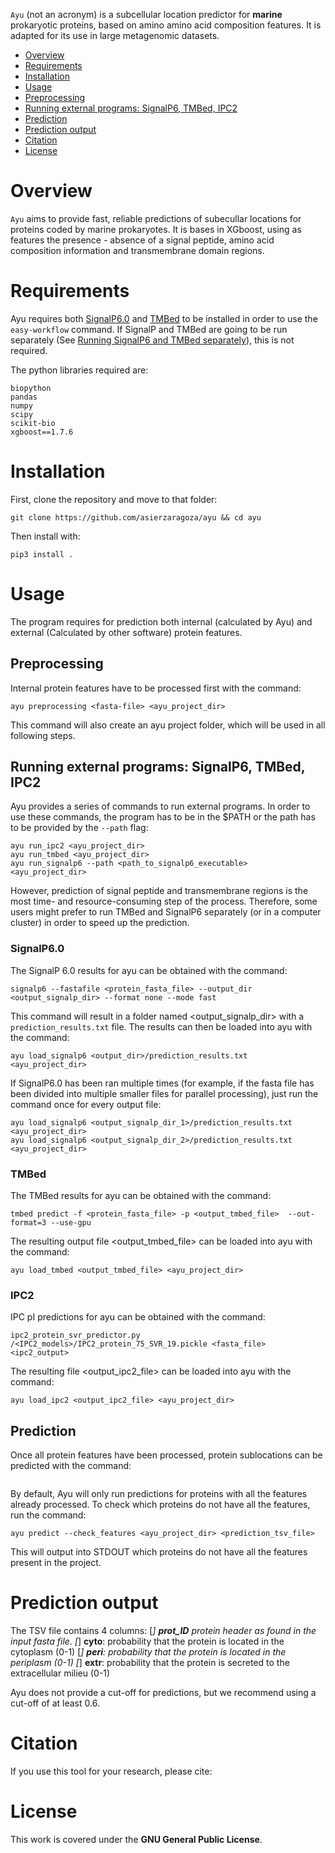 
`Ayu` (not an acronym) is a subcellular location predictor for **marine** prokaryotic proteins, based on amino amino acid composition features. It is adapted for its use in large metagenomic datasets.


- [Overview](#overview)
- [Requirements](#requirements)
- [Installation](#documentation)
- [Usage](#usage)
- [Preprocessing](#preprocessing)
- [Running external programs: SignalP6, TMBed, IPC2](#running-external-programs-signalp6-tmbed-ipc2)
- [Prediction](#prediction)
- [Prediction output](#prediction-output)
- [Citation](#citation)
- [License](#license)


# Overview
``Ayu`` aims to provide fast, reliable predictions of subecullar locations for proteins coded by marine prokaryotes. It is bases in XGboost, using as features the presence - absence of a signal peptide, amino acid composition information and transmembrane domain regions.

# Requirements
Ayu requires both [SignalP6.0](https://github.com/fteufel/signalp-6.0) and [TMBed](https://github.com/BernhoferM/TMbed) to be installed in order to use the `easy-workflow` command. If SignalP and TMBed are going to be run separately (See [Running SignalP6 and TMBed separately](#running-signalp6-and-tmbed-separately)), this is not required.

The python libraries required are:
```
biopython
pandas
numpy
scipy
scikit-bio
xgboost==1.7.6
```


# Installation

First, clone the repository and move to that folder:
```
git clone https://github.com/asierzaragoza/ayu && cd ayu
```

Then install with:
```
pip3 install .
```

# Usage
The program requires for prediction both internal (calculated by Ayu) and external (Calculated by other software) protein features.

## Preprocessing

Internal protein features have to be processed first with the command:
```
ayu preprocessing <fasta-file> <ayu_project_dir>
```
This command will also create an ayu project folder, which will be used in all following steps.


## Running external programs: SignalP6, TMBed, IPC2

Ayu provides a series of commands to run external programs. In order to use these commands, the program has to be in the $PATH or the path has to be provided by the ``--path`` flag:

```
ayu run_ipc2 <ayu_project_dir>
ayu run_tmbed <ayu_project_dir>
ayu run_signalp6 --path <path_to_signalp6_executable> <ayu_project_dir>
```
However, prediction of signal peptide and transmembrane regions is the most time- and resource-consuming step of the process. Therefore, some users might prefer to run TMBed and SignalP6 separately (or in a computer cluster) in order to speed up the prediction.

### SignalP6.0
The SignalP 6.0 results for ayu can be obtained with the command:
```
signalp6 --fastafile <protein_fasta_file> --output_dir <output_signalp_dir> --format none --mode fast
```
This command will result in a folder named <output_signalp_dir> with a `prediction_results.txt` file. The results can then be loaded into ayu with the command:
```
ayu load_signalp6 <output_dir>/prediction_results.txt <ayu_project_dir>
```
If SignalP6.0 has been ran multiple times (for example, if the fasta file has been divided into multiple smaller files for parallel processing), just run the command once for every output file:
```
ayu load_signalp6 <output_signalp_dir_1>/prediction_results.txt <ayu_project_dir>
ayu load_signalp6 <output_signalp_dir_2>/prediction_results.txt <ayu_project_dir>
```
### TMBed
The TMBed results for ayu can be obtained with the command:
```
tmbed predict -f <protein_fasta_file> -p <output_tmbed_file>  --out-format=3 --use-gpu
```
The resulting output file <output_tmbed_file> can be loaded into ayu with the command:
```
ayu load_tmbed <output_tmbed_file> <ayu_project_dir>
```
### IPC2
IPC pI predictions for ayu can be obtained with the command:
```
ipc2_protein_svr_predictor.py /<IPC2_models>/IPC2_protein_75_SVR_19.pickle <fasta_file> <ipc2_output>
```
The resulting file <output_ipc2_file> can be loaded into ayu with the command:
```
ayu load_ipc2 <output_ipc2_file> <ayu_project_dir>
```

## Prediction
Once all protein features have been processed, protein sublocations can be predicted with the command:
```
```
By default, Ayu will only run predictions for proteins with all the features already processed. To check which proteins do not have all the features, run the command: 
```
ayu predict --check_features <ayu_project_dir> <prediction_tsv_file>
```

This will output into STDOUT which proteins do not have all the features present in the project.

# Prediction output
The TSV file contains 4 columns:
[*] **prot_ID** protein header as found in the input fasta file.
[*] **cyto**: probability that the protein is located in the cytoplasm (0-1)
[*] **peri**: probability that the protein is located in the periplasm (0-1)
[*] **extr**: probability that the protein is secreted to the extracellular milieu (0-1)

Ayu does not provide a cut-off for predictions, but we recommend using a cut-off of at least 0.6.

# Citation
If you use this tool for your research, please cite:

# License
This work is covered under the **GNU General Public License**.
